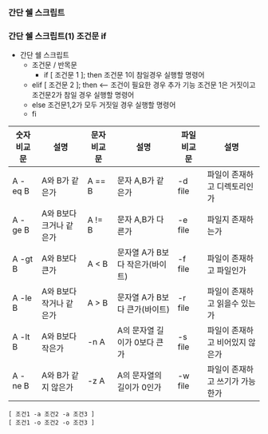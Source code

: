 ### 간단 쉘 스크립트
### 간단 쉘 스크립트(1) 조건문 if

- 간단 쉘 스크립트
  - 조건문 / 반목문
    - if [ 조건문 1 ]; then 
      조건문 1이 참일경우 실행할 명령어
  - elif [ 조건문 2 ]; then <-- 조건이 필요한 경우 추가 기능
      조건문 1은 거짓이고 조건문2가 참일 경우 실행할 명령어
  - else 
    조건문1,2가 모두 거짓일 경우 실행할 명령어
  - fi  

|숫자 비교문|설명|문자 비교문|설명|파일비교문|설명|
|---------|------------|---------|----------------|---------|-----------------------|
| A -eq B |A와 B가 같은가| A == B  |문자 A,B가 같은가| -d file  |파일이 존재하고 디렉토리인가   
| A -ge B |A와 B보다 크거나 같은가| A != B  |문자 A,B가 다른가| -e file  |파일지 존재하는가   
| A -gt B |A와 B보다 큰가| A < B  |문자열 A가 B보다 작은가(바이트)| -f file  |파일이 존재하고 파일인가   
| A -le B |A와 B보다 작거나 같은가| A > B  |문자열 A가 B보다 큰가(바이트)| -r file  |파일이 존재하고 읽을수 있는가   
| A -lt B |A와 B보다 작은가| -n A  |A의 문자열 길이가 0보다 큰가| -s file  |파일이 존재하고 비어있지 않은가   
| A -ne B |A와 B가 같지 않은가| -z A  |A의 문자열의 길이가 0인가| -w file  |파일이 존재하고 쓰기가 가능한가   


```shell
[ 조건1 -a 조건2 -a 조건3 ]
[ 조건1 -o 조건2 -o 조건3 ]

```
